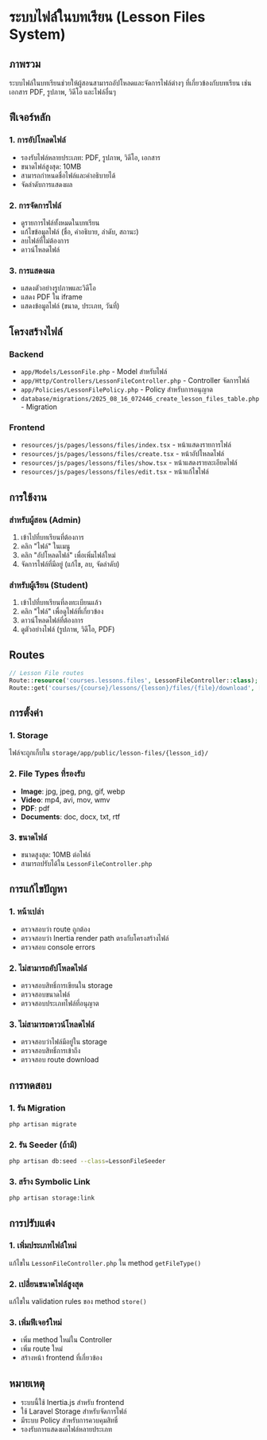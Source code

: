# ระบบไฟล์ในบทเรียน (Lesson Files System)

## ภาพรวม
ระบบไฟล์ในบทเรียนช่วยให้ผู้สอนสามารถอัปโหลดและจัดการไฟล์ต่างๆ ที่เกี่ยวข้องกับบทเรียน เช่น เอกสาร PDF, รูปภาพ, วิดีโอ และไฟล์อื่นๆ

## ฟีเจอร์หลัก

### 1. การอัปโหลดไฟล์
- รองรับไฟล์หลายประเภท: PDF, รูปภาพ, วิดีโอ, เอกสาร
- ขนาดไฟล์สูงสุด: 10MB
- สามารถกำหนดชื่อไฟล์และคำอธิบายได้
- จัดลำดับการแสดงผล

### 2. การจัดการไฟล์
- ดูรายการไฟล์ทั้งหมดในบทเรียน
- แก้ไขข้อมูลไฟล์ (ชื่อ, คำอธิบาย, ลำดับ, สถานะ)
- ลบไฟล์ที่ไม่ต้องการ
- ดาวน์โหลดไฟล์

### 3. การแสดงผล
- แสดงตัวอย่างรูปภาพและวิดีโอ
- แสดง PDF ใน iframe
- แสดงข้อมูลไฟล์ (ขนาด, ประเภท, วันที่)

## โครงสร้างไฟล์

### Backend
- `app/Models/LessonFile.php` - Model สำหรับไฟล์
- `app/Http/Controllers/LessonFileController.php` - Controller จัดการไฟล์
- `app/Policies/LessonFilePolicy.php` - Policy สำหรับการอนุญาต
- `database/migrations/2025_08_16_072446_create_lesson_files_table.php` - Migration

### Frontend
- `resources/js/pages/lessons/files/index.tsx` - หน้าแสดงรายการไฟล์
- `resources/js/pages/lessons/files/create.tsx` - หน้าอัปโหลดไฟล์
- `resources/js/pages/lessons/files/show.tsx` - หน้าแสดงรายละเอียดไฟล์
- `resources/js/pages/lessons/files/edit.tsx` - หน้าแก้ไขไฟล์

## การใช้งาน

### สำหรับผู้สอน (Admin)
1. เข้าไปที่บทเรียนที่ต้องการ
2. คลิก "ไฟล์" ในเมนู
3. คลิก "อัปโหลดไฟล์" เพื่อเพิ่มไฟล์ใหม่
4. จัดการไฟล์ที่มีอยู่ (แก้ไข, ลบ, จัดลำดับ)

### สำหรับผู้เรียน (Student)
1. เข้าไปที่บทเรียนที่ลงทะเบียนแล้ว
2. คลิก "ไฟล์" เพื่อดูไฟล์ที่เกี่ยวข้อง
3. ดาวน์โหลดไฟล์ที่ต้องการ
4. ดูตัวอย่างไฟล์ (รูปภาพ, วิดีโอ, PDF)

## Routes

```php
// Lesson File routes
Route::resource('courses.lessons.files', LessonFileController::class);
Route::get('courses/{course}/lessons/{lesson}/files/{file}/download', [LessonFileController::class, 'download']);
```

## การตั้งค่า

### 1. Storage
ไฟล์จะถูกเก็บใน `storage/app/public/lesson-files/{lesson_id}/`

### 2. File Types ที่รองรับ
- **Image**: jpg, jpeg, png, gif, webp
- **Video**: mp4, avi, mov, wmv
- **PDF**: pdf
- **Documents**: doc, docx, txt, rtf

### 3. ขนาดไฟล์
- ขนาดสูงสุด: 10MB ต่อไฟล์
- สามารถปรับได้ใน `LessonFileController.php`

## การแก้ไขปัญหา

### 1. หน้าเปล่า
- ตรวจสอบว่า route ถูกต้อง
- ตรวจสอบว่า Inertia render path ตรงกับโครงสร้างไฟล์
- ตรวจสอบ console errors

### 2. ไม่สามารถอัปโหลดไฟล์
- ตรวจสอบสิทธิ์การเขียนใน storage
- ตรวจสอบขนาดไฟล์
- ตรวจสอบประเภทไฟล์ที่อนุญาต

### 3. ไม่สามารถดาวน์โหลดไฟล์
- ตรวจสอบว่าไฟล์มีอยู่ใน storage
- ตรวจสอบสิทธิ์การเข้าถึง
- ตรวจสอบ route download

## การทดสอบ

### 1. รัน Migration
```bash
php artisan migrate
```

### 2. รัน Seeder (ถ้ามี)
```bash
php artisan db:seed --class=LessonFileSeeder
```

### 3. สร้าง Symbolic Link
```bash
php artisan storage:link
```

## การปรับแต่ง

### 1. เพิ่มประเภทไฟล์ใหม่
แก้ไขใน `LessonFileController.php` ใน method `getFileType()`

### 2. เปลี่ยนขนาดไฟล์สูงสุด
แก้ไขใน validation rules ของ method `store()`

### 3. เพิ่มฟีเจอร์ใหม่
- เพิ่ม method ใหม่ใน Controller
- เพิ่ม route ใหม่
- สร้างหน้า frontend ที่เกี่ยวข้อง

## หมายเหตุ
- ระบบนี้ใช้ Inertia.js สำหรับ frontend
- ใช้ Laravel Storage สำหรับจัดการไฟล์
- มีระบบ Policy สำหรับการควบคุมสิทธิ์
- รองรับการแสดงผลไฟล์หลายประเภท
